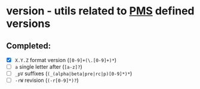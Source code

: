 # version - utils related to [PMS](https://projects.gentoo.org/pms/8/pms.html#x1-250003.2) defined versions

## Completed:
- [X] `X.Y.Z` format version (`[0-9]+(\.[0-9]+)*`)
- [ ] `a` single letter after (`[a-z]?`)
- [ ] `_pV` suffixes (`(_(alpha|beta|pre|rc|p)[0-9]*)*`)
- [ ] `-rW` revision (`(-r[0-9]*)?`)